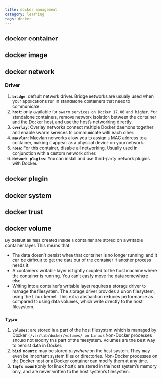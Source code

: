 ```yaml
---
title: docker management
category: learning
tags: docker
---
```

## docker container

## docker image

## docker network

### Driver
1. **`bridge`**: default network driver. Bridge networks are usually used when your applications run in standalone containers that need to communicate.
2. **`host`**: only available for `swarm services on Docker 17.06 and higher`. For standalone containers, remove network isolation between the container and the Docker host, and use the host’s networking directly.
3. **`overlay`**: Overlay networks connect multiple Docker daemons together and enable swarm services to communicate with each other. 
4. **`macvlan`**: Macvlan networks allow you to assign a MAC address to a container, making it appear as a physical device on your network. 
5. **`none`**: For this container, disable all networking. Usually used in conjunction with a custom network driver. 
6. **`Network plugins`**: You can install and use third-party network plugins with Docker. 

## docker plugin

## docker system

## docker trust

## docker volume
By default all files created inside a container are stored on a writable container layer. This means that:
+ The data doesn’t persist when that container is no longer running, and it can be difficult to get the data out of the container if another process needs it.
+ A container’s writable layer is tightly coupled to the host machine where the container is running. You can’t easily move the data somewhere else.
+ Writing into a container’s writable layer requires a storage driver to manage the filesystem. The storage driver provides a union filesystem, using the Linux kernel. This extra abstraction reduces performance as compared to using data volumes, which write directly to the host filesystem.

### Type
1. **`volumes`**: are stored in a part of the host filesystem which is managed by Docker `(/var/lib/docker/volumes/ on Linux)`.Non-Docker processes should not modify this part of the filesystem. Volumes are the best way to persist data in Docker.
2. **`bind mounts`**: may be stored *anywhere* on the host system. They may even be important system files or directories. Non-Docker processes on the Docker host or a Docker container can modify them at any time.
3. **`tmpfs mount`**(only for linux host): are stored in the host system’s memory only, and are never written to the host system’s filesystem.